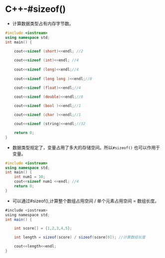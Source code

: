 # C++-#sizeof()

- 计算数据类型占有内存字节数。

```c++
#include <iostream>
using namespace std;
int main() {

    cout<<sizeof (short)<<endl; //2
    
    cout<<sizeof (int)<<endl; //4
    
    cout<<sizeof (long)<<endl;//4
    
    cout<<sizeof (long long )<<endl;//8

    cout<<sizeof (float)<<endl;//4
    
    cout<<sizeof (double)<<endl;//8

    cout<<sizeof (bool )<<endl;//1

    cout<<sizeof (char )<<endl;//1

    cout<<sizeof (string)<<endl;//32

    return 0;
}

```

- 数据类型规定了，变量占用了多大的存储空间。所以`#sizeof()` 也可以作用于变量。

```c++
#include <iostream>
using namespace std;
int main() {
    int num1 = 10;
    cout<<sizeof num1 <<endl; //4
    return 0;
}
```

- 可以通过#sizeof(),计算整个数组占用空间 / 单个元素占用空间 = 数组长度。

```java
#include <iostream>
using namespace std;
int main() {

    int score[] = {1,2,3,4,5};

    int length = sizeof(score) / sizeof(score[0]); //计算数组长度

    cout<<length<<endl;
}

```


